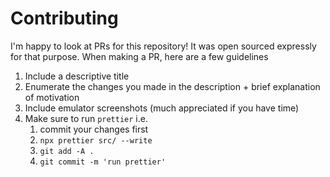 # Contributing

I'm happy to look at PRs for this repository! It was open sourced expressly for that purpose. When making a PR, here are a few guidelines

1. Include a descriptive title
1. Enumerate the changes you made in the description + brief explanation of motivation
1. Include emulator screenshots (much appreciated if you have time)
1. Make sure to run `prettier` i.e.
   1. commit your changes first
   1. `npx prettier src/ --write`
   1. `git add -A .`
   1. `git commit -m 'run prettier'`
